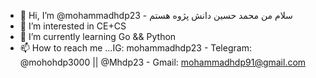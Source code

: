 - 👋 Hi, I’m @mohammadhdp23 - سلام من محمد حسین دانش پژوه هستم
- 👀 I’m interested in CE+CS
- 🌱 I’m currently learning Go && Python
- 📫 How to reach me ...IG: mohammadhdp23 - Telegram: @mohohdp3000 || @Mhdp23 - Gmail: mohammadhdp91@gmail.com

